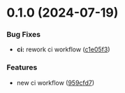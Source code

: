 # 0.1.0 (2024-07-19)


### Bug Fixes

* **ci:** rework ci workflow ([c1e05f3](https://github.com/l4rm4nd/VoucherVault/commit/c1e05f3b470c5ce7b9c3180c9df596f539576702))


### Features

* new ci workflow ([959cfd7](https://github.com/l4rm4nd/VoucherVault/commit/959cfd74a73fa2c394770de08aa8e1dcb8fac8bc))



